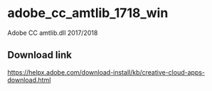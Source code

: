 # adobe_cc_amtlib_1718_win

Adobe CC amtlib.dll 2017/2018

## Download link
https://helpx.adobe.com/download-install/kb/creative-cloud-apps-download.html
